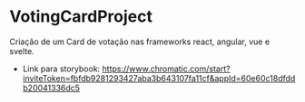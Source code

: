 # VotingCardProject
Criação de um Card de votação nas frameworks react, angular, vue e svelte.

- Link para storybook:
https://www.chromatic.com/start?inviteToken=fbfdb9281293427aba3b643107fa11cf&appId=60e60c18dfddb20041336dc5
